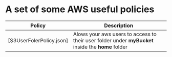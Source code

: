 # A set of some AWS useful policies

| Policy | Description |
| ------ | ----------- |
| [S3UserFolerPolicy.json] | Alows your aws users to access to their user folder under **myBucket** inside the **home** folder |
